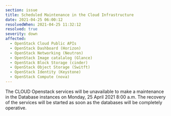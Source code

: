 ```yaml
---
section: issue
title: Scheduled Maintenance in the Cloud Infrastructure
date: 2021-04-25 06:00:12
resolvedWhen: 2021-04-25 11:32:12
resolved: true
severity: down
affected:
  - OpenStack Cloud Public APIs
  - OpenStack Dashboard (Horizon)
  - OpenStack Networking (Neutron)
  - OpenStack Image catalalog (Glance)
  - OpenStack Block Storage (cinder)
  - OpenStack Object Storage (Switft)
  - OpenStack Identity (Keystone)
  - OpenStack Compute (nova)
---
```

The CLOUD Openstack services will be unavailable to make a maintenance in the Database instances on Monday, 25 April 2021 8:00 a.m. The recovery of the services will be started as soon as the databases will be completely operative.
